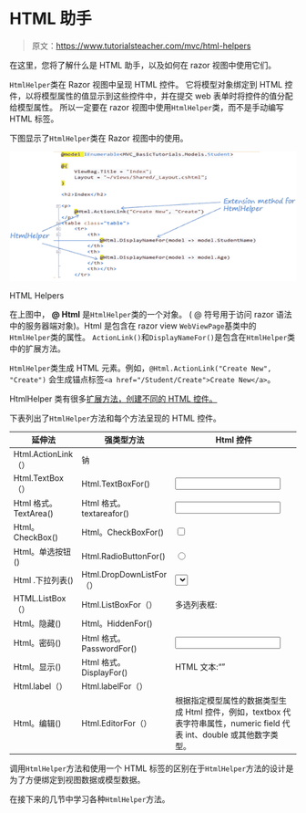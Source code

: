 # HTML 助手

> 原文：<https://www.tutorialsteacher.com/mvc/html-helpers>

在这里，您将了解什么是 HTML 助手，以及如何在 razor 视图中使用它们。

`HtmlHelper`类在 Razor 视图中呈现 HTML 控件。 它将模型对象绑定到 HTML 控件，以将模型属性的值显示到这些控件中，并在提交 web 表单时将控件的值分配给模型属性。 所以一定要在 razor 视图中使用`HtmlHelper`类，而不是手动编写 HTML 标签。

下图显示了`HtmlHelper`类在 Razor 视图中的使用。

![html helpers](img/8d76154c6b731709a3ad29a0a4dfb41f.png)

HTML Helpers



在上图中， **@ Html** 是`HtmlHelper`类的一个对象。 ( @ 符号用于访问 razor 语法中的服务器端对象)。Html 是包含在 razor view `WebViewPage`基类中的`HtmlHelper`类的属性。 `ActionLink()`和`DisplayNameFor()`是包含在`HtmlHelper`类中的扩展方法。

`HtmlHelper`类生成 HTML 元素。例如，`@Html.ActionLink("Create New", "Create")` 会生成锚点标签`<a href="/Student/Create">Create New</a>`。

HtmlHelper 类有很多[扩展方法，创建不同的 HTML 控件。](https://docs.microsoft.com/en-us/previous-versions/aspnet/dd493095(v=vs.118))

下表列出了`HtmlHelper`方法和每个方法呈现的 HTML 控件。

| **延伸法** | **强类型方法** | **Html 控件** |
| --- | --- | --- |
| Html.ActionLink（） | 钠 |  |
| Html.TextBox（） | Html.TextBoxFor() | <input type="textbox"> |
| Html 格式。TextArea() | Html 格式。textareafor() | <input type="textarea"> |
| Html。CheckBox() | Html。CheckBoxFor() | <input type="checkbox"> |
| Html。单选按钮() | Html.RadioButtonFor() | <input type="radio"> |
| Html .下拉列表() | Html.DropDownListFor（） | <select><选项> </选择></select> |
| HTML.ListBox（） | Html.ListBoxFor（） | 多选列表框: |
| Html。隐藏() | Html。HiddenFor() | <input type="hidden"> |
| Html。密码() | Html 格式。PasswordFor() | <input type="password"> |
| Html。显示() | Html 格式。DisplayFor() | HTML 文本:“” |
| Html.label（） | Html.labelFor（） | <label></label> |
| Html。编辑() | Html.EditorFor（） | 根据指定模型属性的数据类型生成 Html 控件，例如，textbox 代表字符串属性，numeric field 代表 int、double 或其他数字类型。 |

调用`HtmlHelper`方法和使用一个 HTML 标签的区别在于`HtmlHelper`方法的设计是为了方便绑定到视图数据或模型数据。

在接下来的几节中学习各种`HtmlHelper`方法。